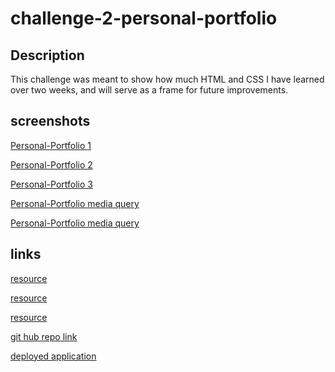 # challenge-2-personal-portfolio

## Description
This challenge was meant to show how much HTML and CSS I have learned over two weeks, and will serve as a frame for future improvements.

## screenshots
[Personal-Portfolio 1](./assets/images/challenge2personalportfolio.png)

[Personal-Portfolio 2](./assets/images/challenge2personalportfolio2.png)

[Personal-Portfolio 3](./assets/images/challenge2personalportfolio3.png)

[Personal-Portfolio media query](./assets/images/challenge2personalportfolio4.png)

[Personal-Portfolio media query](./assets/images/challenge2personalportfolio5.png)

## links
[resource](https://css-tricks.com/)

[resource](https://www.w3schools.com/css/default.asp)

[resource](https://unsplash.com/)

[git hub repo link](https://github.com/RyuVue/challenge-2-personal-portfolio)

[deployed application]()